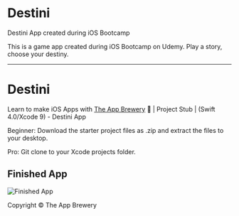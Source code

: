 # Destini

Destini App created during iOS Bootcamp

This is a game app created during iOS Bootcamp on Udemy. Play a story, choose your destiny.

-----------------------------------------------------------------------------------------------------------------------------

# Destini
Learn to make iOS Apps with [The App Brewery](https://www.appbrewery.co) 📱 | Project Stub | (Swift 4.0/Xcode 9) - Destini App

Beginner: Download the starter project files as .zip and extract the files to your desktop.

Pro: Git clone to your Xcode projects folder.

## Finished App
![Finished App](https://github.com/londonappbrewery/Images/blob/master/Destini.gif)



Copyright © The App Brewery

